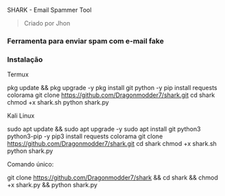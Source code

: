 
  SHARK - Email Spammer Tool  


> Criado por Jhon


### Ferramenta para enviar spam com e-mail fake

### Instalação
Termux 

pkg update && pkg upgrade -y
pkg install git python -y
pip install requests colorama
git clone https://github.com/Dragonmodder7/shark.git
cd shark
chmod +x shark.sh
python shark.py


Kali Linux 

sudo apt update && sudo apt upgrade -y
sudo apt install git python3 python3-pip -y
pip3 install requests colorama
git clone https://github.com/Dragonmodder7/shark.git
cd shark
chmod +x shark.sh
python shark.py


Comando único:

git clone https://github.com/Dragonmodder7/shark && cd shark && chmod +x shark.py && python shark.py


